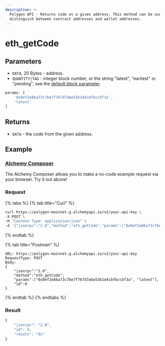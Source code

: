 ```yaml
---
description: >-
  Polygon API - Returns code at a given address. This method can be used to
  distinguish between contract addresses and wallet addresses.
---
```


# eth\_getCode

## Parameters

* `DATA`, 20 Bytes - address.
* `QUANTITY|TAG` - integer block number, or the string "latest", "earliest" or "pending", see the [default block parameter](https://eth.wiki/json-rpc/API#the-default-block-parameter).

```javascript
params: [
    '0x0ef2e86a73c7be7f767d7abe53b1d4cbfbccbf3a',
    'latest'
]
```

## Returns

* `DATA` - the code from the given address.

## Example

### [Alchemy Composer](eth\_getcode.md#parameters)

The Alchemy Composer allows you to make a no-code example request via your browser. Try it out above!

### Request

{% tabs %}
{% tab title="Curl" %}
```bash
curl https://polygon-mainnet.g.alchemyapi.io/v2/your-api-key \
-X POST \
-H "Content-Type: application/json" \
-d '{"jsonrpc":"2.0","method":"eth_getCode","params":["0x0ef2e86a73c7be7f767d7abe53b1d4cbfbccbf3a", "latest"],"id":0}'
```
{% endtab %}

{% tab title="Postman" %}
```http
URL: https://polygon-mainnet.g.alchemyapi.io/v2/your-api-key
RequestType: POST
Body: 
{
    "jsonrpc":"2.0",
    "method":"eth_getCode",
    "params":["0x0ef2e86a73c7be7f767d7abe53b1d4cbfbccbf3a", "latest"],
    "id":0
}
```
{% endtab %}
{% endtabs %}

### Result

```javascript
{
    "jsonrpc": "2.0",
    "id": 0,
    "result": "0x"
}
```
